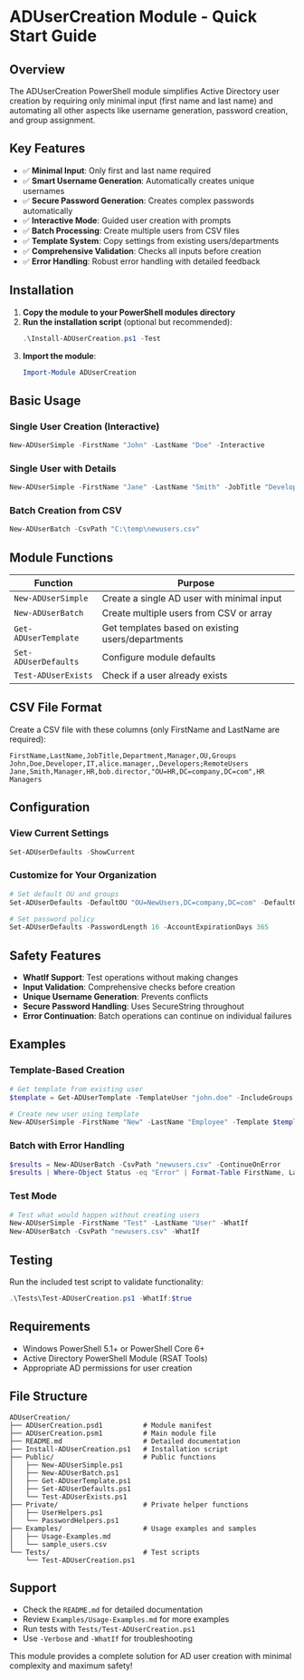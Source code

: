 # ADUserCreation Module - Quick Start Guide

## Overview

The ADUserCreation PowerShell module simplifies Active Directory user creation by requiring only minimal input (first name and last name) and automating all other aspects like username generation, password creation, and group assignment.

## Key Features

- ✅ **Minimal Input**: Only first and last name required
- ✅ **Smart Username Generation**: Automatically creates unique usernames
- ✅ **Secure Password Generation**: Creates complex passwords automatically
- ✅ **Interactive Mode**: Guided user creation with prompts
- ✅ **Batch Processing**: Create multiple users from CSV files
- ✅ **Template System**: Copy settings from existing users/departments
- ✅ **Comprehensive Validation**: Checks all inputs before creation
- ✅ **Error Handling**: Robust error handling with detailed feedback

## Installation

1. **Copy the module to your PowerShell modules directory**
2. **Run the installation script** (optional but recommended):
   ```powershell
   .\Install-ADUserCreation.ps1 -Test
   ```
3. **Import the module**:
   ```powershell
   Import-Module ADUserCreation
   ```

## Basic Usage

### Single User Creation (Interactive)
```powershell
New-ADUserSimple -FirstName "John" -LastName "Doe" -Interactive
```

### Single User with Details
```powershell
New-ADUserSimple -FirstName "Jane" -LastName "Smith" -JobTitle "Developer" -Department "IT"
```

### Batch Creation from CSV
```powershell
New-ADUserBatch -CsvPath "C:\temp\newusers.csv"
```

## Module Functions

| Function | Purpose |
|----------|---------|
| `New-ADUserSimple` | Create a single AD user with minimal input |
| `New-ADUserBatch` | Create multiple users from CSV or array |
| `Get-ADUserTemplate` | Get templates based on existing users/departments |
| `Set-ADUserDefaults` | Configure module defaults |
| `Test-ADUserExists` | Check if a user already exists |

## CSV File Format

Create a CSV file with these columns (only FirstName and LastName are required):

```csv
FirstName,LastName,JobTitle,Department,Manager,OU,Groups
John,Doe,Developer,IT,alice.manager,,Developers;RemoteUsers
Jane,Smith,Manager,HR,bob.director,"OU=HR,DC=company,DC=com",HR Managers
```

## Configuration

### View Current Settings
```powershell
Set-ADUserDefaults -ShowCurrent
```

### Customize for Your Organization
```powershell
# Set default OU and groups
Set-ADUserDefaults -DefaultOU "OU=NewUsers,DC=company,DC=com" -DefaultGroups @("Domain Users", "All Staff")

# Set password policy
Set-ADUserDefaults -PasswordLength 16 -AccountExpirationDays 365
```

## Safety Features

- **WhatIf Support**: Test operations without making changes
- **Input Validation**: Comprehensive checks before creation
- **Unique Username Generation**: Prevents conflicts
- **Secure Password Handling**: Uses SecureString throughout
- **Error Continuation**: Batch operations can continue on individual failures

## Examples

### Template-Based Creation
```powershell
# Get template from existing user
$template = Get-ADUserTemplate -TemplateUser "john.doe" -IncludeGroups

# Create new user using template
New-ADUserSimple -FirstName "New" -LastName "Employee" -Template $template
```

### Batch with Error Handling
```powershell
$results = New-ADUserBatch -CsvPath "newusers.csv" -ContinueOnError
$results | Where-Object Status -eq "Error" | Format-Table FirstName, LastName, Error
```

### Test Mode
```powershell
# Test what would happen without creating users
New-ADUserSimple -FirstName "Test" -LastName "User" -WhatIf
New-ADUserBatch -CsvPath "newusers.csv" -WhatIf
```

## Testing

Run the included test script to validate functionality:
```powershell
.\Tests\Test-ADUserCreation.ps1 -WhatIf:$true
```

## Requirements

- Windows PowerShell 5.1+ or PowerShell Core 6+
- Active Directory PowerShell Module (RSAT Tools)
- Appropriate AD permissions for user creation

## File Structure

```
ADUserCreation/
├── ADUserCreation.psd1          # Module manifest
├── ADUserCreation.psm1          # Main module file
├── README.md                    # Detailed documentation
├── Install-ADUserCreation.ps1   # Installation script
├── Public/                      # Public functions
│   ├── New-ADUserSimple.ps1
│   ├── New-ADUserBatch.ps1
│   ├── Get-ADUserTemplate.ps1
│   ├── Set-ADUserDefaults.ps1
│   └── Test-ADUserExists.ps1
├── Private/                     # Private helper functions
│   ├── UserHelpers.ps1
│   └── PasswordHelpers.ps1
├── Examples/                    # Usage examples and samples
│   ├── Usage-Examples.md
│   └── sample_users.csv
└── Tests/                       # Test scripts
    └── Test-ADUserCreation.ps1
```

## Support

- Check the `README.md` for detailed documentation
- Review `Examples/Usage-Examples.md` for more examples
- Run tests with `Tests/Test-ADUserCreation.ps1`
- Use `-Verbose` and `-WhatIf` for troubleshooting

This module provides a complete solution for AD user creation with minimal complexity and maximum safety!
